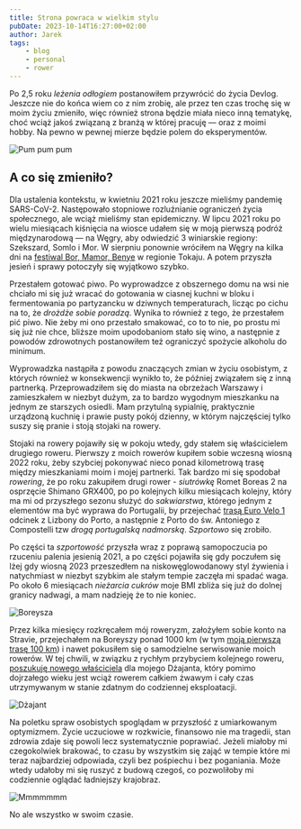 ```yaml
---
title: Strona powraca w wielkim stylu
pubDate: 2023-10-14T16:27:00+02:00
author: Jarek
tags:
    - blog
    - personal
    - rower
---
```


Po 2,5 roku _leżenia odłogiem_ postanowiłem przywrócić do życia Devlog. Jeszcze nie do końca wiem co z nim zrobię, ale przez ten czas trochę się w moim życiu zmieniło, więc również strona będzie miała nieco inną tematykę, choć wciąż jakoś związaną z branżą w której pracuję &mdash; oraz z moimi hobby. Na pewno w pewnej mierze będzie polem do eksperymentów.

![Pum pum pum](https://i.imgur.com/UyhIWexh.jpg)

## A co się zmieniło?

Dla ustalenia kontekstu, w kwietniu 2021 roku jeszcze mieliśmy pandemię SARS-CoV-2. Następowało stopniowe rozluźnianie ograniczeń życia społecznego, ale wciąż mieliśmy stan epidemiczny. W lipcu 2021 roku po wielu miesiącach kiśnięcia na wiosce udałem się w moją pierwszą podróż międzynarodową &mdash; na Węgry, aby odwiedzić 3 winiarskie regiony: Szekszard, Somlo i Mor. W sierpniu ponownie wróciłem na Węgry na kilka dni na [festiwal Bor, Mamor, Benye](https://tokajwineregion.com/event/bor-mamor-benye-2021/) w regionie Tokaju. A potem przyszła jesień i sprawy potoczyły się wyjątkowo szybko.

Przestałem gotować piwo. Po wyprowadzce z obszernego domu na wsi nie chciało mi się już wracać do gotowania w ciasnej kuchni w bloku i fermentowania po partyzancku w dziwnych temperaturach, licząc po cichu na to, że _drożdże sobie poradzą_. Wynika to również z tego, że przestałem pić piwo. Nie żeby mi ono przestało smakować, co to to nie, po prostu mi się już nie chce, bliższe moim upodobaniom stało się wino, a następnie z powodów zdrowotnych postanowiłem też ograniczyć spożycie alkoholu do minimum.

Wyprowadzka nastąpiła z powodu znaczących zmian w życiu osobistym, z których również w konsekwencji wynikło to, że później związałem się z inną partnerką. Przeprowadziłem się do miasta na obrzeżach Warszawy i zamieszkałem w niezbyt dużym, za to bardzo wygodnym mieszkanku na jednym ze starszych osiedli. Mam przytulną sypialnię, praktycznie urządzoną kuchnię i prawie pusty pokój dzienny, w którym najczęściej tylko suszy się pranie i stoją stojaki na rowery.

Stojaki na rowery pojawiły się w pokoju wtedy, gdy stałem się właścicielem drugiego roweru. Pierwszy z moich rowerów kupiłem sobie wczesną wiosną 2022 roku, żeby szybciej pokonywać nieco ponad kilometrową trasę między mieszkaniami moim i mojej partnerki. Tak bardzo mi się spodobał _rowering_, że po roku zakupiłem drugi rower - _siutrówkę_ Romet Boreas 2 na osprzęcie Shimano GRX400, po po kolejnych kilku miesiącach kolejny, który ma mi od przyszłego sezonu służyć do _sakwiarstwa_, którego jednym z elementów ma być wyprawa do Portugalii, by przejechać [trasą Euro Velo 1](https://en.eurovelo.com/ev1/portugal) odcinek z Lizbony do Porto, a następnie z Porto do św. Antoniego z Compostelli tzw _drogą portugalską nadmorską_. _Szportowo_ się zrobiło.

Po części ta _szportowość_ przyszła wraz z poprawą samopoczucia po rzuceniu palenia jesienią 2021, a po części pojawiła się gdy poczułem się lżej gdy wiosną 2023 przeszedłem na niskowęglowodanowy styl żywienia i natychmiast w niezbyt szybkim ale stałym tempie zaczęła mi spadać waga. Po około 6 miesiącach _nieżarcia cukrów_ moje BMI zbliża się już do dolnej granicy nadwagi, a mam nadzieję że to nie koniec.

![Boreysza](https://i.imgur.com/2jcXznYh.jpg)

Przez kilka miesięcy rozkręcałem mój roweryzm, założyłem sobie konto na Stravie, przejechałem na Boreyszy ponad 1000 km (w tym [moją pierwszą trasę 100 km](https://www.strava.com/activities/9861592904)) i nawet pokusiłem się o samodzielne serwisowanie moich rowerów. W tej chwili, w związku z rychłym przybyciem kolejnego roweru, [poszukuję nowego właściciela](https://www.olx.pl/d/oferta/giant-allrounder-2003-CID767-IDVNxnJ.html) dla mojego Dżajanta, który pomimo dojrzałego wieku jest wciąż rowerem całkiem żwawym i cały czas utrzymywanym w stanie zdatnym do codziennej eksploatacji.

![Dżajant](https://i.imgur.com/XDk0Lfhh.jpg)

Na poletku spraw osobistych spoglądam w przyszłość z umiarkowanym optymizmem. Życie uczuciowe w rozkwicie, finansowo nie ma tragedii, stan zdrowia zdaje się powoli lecz systematycznie poprawiać. Jeżeli miałoby mi czegokolwiek brakować, to czasu by wszystkim się zająć w tempie które mi teraz najbardziej odpowiada, czyli bez pośpiechu i bez poganiania. Może wtedy udałoby mi się ruszyć z budową czegoś, co pozwoliłoby mi codziennie oglądać ładniejszy krajobraz.

![Mmmmmmm](https://i.imgur.com/LZxHesEh.jpg)

No ale wszystko w swoim czasie.
